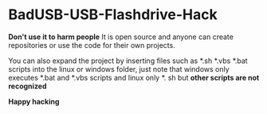 # BadUSB-USB-Flashdrive-Hack

**Don't use it to harm people**
It is open source and anyone can create repositories or use the code for their own projects.

You can also expand the project by inserting files such as *.sh *.vbs *.bat scripts into the linux or windows folder, just note that windows only executes *.bat and *.vbs scripts and linux only *. sh but **other scripts are not recognized**

__Happy hacking__
